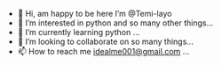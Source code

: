 - 👋 Hi, am happy to be here
 I’m @Temi-layo
- 👀 I’m interested in python and so many other things...
- 🌱 I’m currently learning python ...
- 💞️ I’m looking to collaborate on so many things...
- 📫 How to reach me idealme001@gmail.com ...

<!---
Temi-layo/Temi-layo is a ✨ special ✨ repository because its `README.md` (this file) appears on your GitHub profile.
You can click the Preview link to take a look at your changes.
--->
